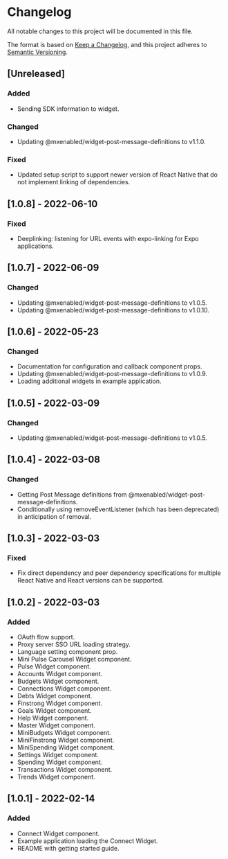# Changelog

All notable changes to this project will be documented in this file.

The format is based on [Keep a Changelog](https://keepachangelog.com/en/1.0.0/),
and this project adheres to [Semantic Versioning](https://semver.org/spec/v2.0.0.html).

## [Unreleased]
### Added

- Sending SDK information to widget.

### Changed

- Updating @mxenabled/widget-post-message-definitions to v1.1.0.

### Fixed

- Updated setup script to support newer version of React Native that do not
  implement linking of dependencies.

## [1.0.8] - 2022-06-10
### Fixed

- Deeplinking: listening for URL events with expo-linking for Expo applications.

## [1.0.7] - 2022-06-09
### Changed

- Updating @mxenabled/widget-post-message-definitions to v1.0.5.
- Updating @mxenabled/widget-post-message-definitions to v1.0.10.

## [1.0.6] - 2022-05-23
### Changed

- Documentation for configuration and callback component props.
- Updating @mxenabled/widget-post-message-definitions to v1.0.9.
- Loading additional widgets in example application.

## [1.0.5] - 2022-03-09
### Changed

- Updating @mxenabled/widget-post-message-definitions to v1.0.5.

## [1.0.4] - 2022-03-08
### Changed

- Getting Post Message definitions from
  @mxenabled/widget-post-message-definitions.
- Conditionally using removeEventListener (which has been deprecated) in
  anticipation of removal.


## [1.0.3] - 2022-03-03
### Fixed

- Fix direct dependency and peer dependency specifications for multiple React
  Native and React versions can be supported.

## [1.0.2] - 2022-03-03
### Added

- OAuth flow support.
- Proxy server SSO URL loading strategy.
- Language setting component prop.
- Mini Pulse Carousel Widget component.
- Pulse Widget component.
- Accounts Widget component.
- Budgets Widget component.
- Connections Widget component.
- Debts Widget component.
- Finstrong Widget component.
- Goals Widget component.
- Help Widget component.
- Master Widget component.
- MiniBudgets Widget component.
- MiniFinstrong Widget component.
- MiniSpending Widget component.
- Settings Widget component.
- Spending Widget component.
- Transactions Widget component.
- Trends Widget component.

## [1.0.1] - 2022-02-14
### Added

- Connect Widget component.
- Example application loading the Connect Widget.
- README with getting started guide.
